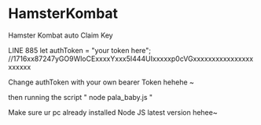 # HamsterKombat
Hamster Kombat auto Claim Key

LINE 885
let authToken = "your token here"; //1716xx87247yGO9WloCExxxxYxxx5I444UIxxxxxp0cVGxxxxxxxxxxxxxxxxxxxxxx

Change authToken with your own bearer Token hehehe ~

then running the script " node pala_baby.js "

Make sure ur pc already installed Node JS latest version hehee~
